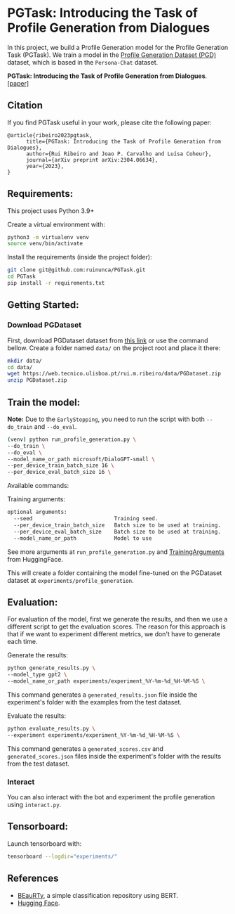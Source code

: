 # PGTask: Introducing the Task of Profile Generation from Dialogues

In this project, we build a Profile Generation model for the Profile Generation Task (PGTask).
We train a model in the [Profile Generation Dataset (PGD)](https://tinyurl.com/PGDataset) dataset, which is based in the `Persona-Chat` dataset.

**PGTask: Introducing the Task of Profile Generation from Dialogues**. [[paper]](https://arxiv.org/abs/2304.06634)

## Citation
If you find PGTask useful in your work, please cite the following paper:
```
@article{ribeiro2023pgtask,
      title={PGTask: Introducing the Task of Profile Generation from Dialogues}, 
      author={Rui Ribeiro and Joao P. Carvalho and Luísa Coheur},
      journal={arXiv preprint arXiv:2304.06634},
      year={2023},
}
```

## Requirements:

This project uses Python 3.9+

Create a virtual environment with:

```bash
python3 -m virtualenv venv
source venv/bin/activate
```

Install the requirements (inside the project folder):
```bash
git clone git@github.com:ruinunca/PGTask.git
cd PGTask
pip install -r requirements.txt
```

## Getting Started:

### Download PGDataset

First, download PGDataset dataset from [this link](https://tinyurl.com/PGDataset) or use the command bellow.
Create a folder named `data/` on the project root and place it there:

```bash
mkdir data/
cd data/
wget https://web.tecnico.ulisboa.pt/rui.m.ribeiro/data/PGDataset.zip
unzip PGDataset.zip
```

## Train the model:
**Note:** 
Due to the `EarlyStopping`, you need to run the script with both `--do_train` and `--do_eval`.

```bash
(venv) python run_profile_generation.py \
--do_train \
--do_eval \
--model_name_or_path microsoft/DialoGPT-small \
--per_device_train_batch_size 16 \
--per_device_eval_batch_size 16 \
```

Available commands:

Training arguments:
```bash
optional arguments:
  --seed                          Training seed.
  --per_device_train_batch_size   Batch size to be used at training.
  --per_device_eval_batch_size    Batch size to be used at training.
  --model_name_or_path            Model to use
```

See more arguments at `run_profile_generation.py` and [TrainingArguments](https://huggingface.co/docs/transformers/main_classes/trainer#transformers.TrainingArguments) from HuggingFace.

This will create a folder containing the model fine-tuned on the PGDataset dataset at `experiments/profile_generation`.

## Evaluation:

For evaluation of the model, first we generate the results, and then we use a different script to get the evaluation scores.
The reason for this approach is that if we want to experiment different metrics, we don't have to generate each time.

Generate the results:
```bash
python generate_results.py \
--model_type gpt2 \
--model_name_or_path experiments/experiment_%Y-%m-%d_%H-%M-%S \
```

This command generates a `generated_results.json` file inside the experiment's folder with the examples from the test dataset.

Evaluate the results:
```bash
python evaluate_results.py \
--experiment experiments/experiment_%Y-%m-%d_%H-%M-%S \
```

This command generates a `generated_scores.csv` and `generated_scores.json` files inside the experiment's folder with the results from the test dataset.

### Interact

You can also interact with the bot and experiment the profile generation using `interact.py`.


## Tensorboard:

Launch tensorboard with:
```bash
tensorboard --logdir="experiments/"
```

## References
- [BEauRTy](https://github.com/ruinunca/BEauRTy), a simple classification repository using BERT.
- [Hugging Face](https://huggingface.co/docs/transformers/model_doc/bert).
